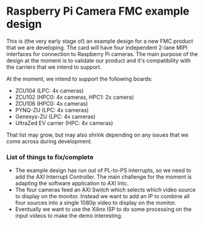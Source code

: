 # Raspberry Pi Camera FMC example design

This is (the very early stage of) an example design for a new FMC product that we are developing.
The card will have four independent 2-lane MIPI interfaces for connection to Raspberry Pi cameras.
The main purpose of the design at the moment is to validate our product and it's compatibility
with the carriers that we intend to support.

At the moment, we intend to support the following boards:

* ZCU104 (LPC: 4x cameras)
* ZCU102 (HPC0: 4x cameras, HPC1: 2x camera)
* ZCU106 (HPC0: 4x cameras)
* PYNQ-ZU (LPC: 4x cameras)
* Genesys-ZU (LPC: 4x cameras)
* UltraZed EV carrier (HPC: 4x cameras)

That list may grow, but may also shrink depending on any issues that we come across during
development.

### List of things to fix/complete

* The example design has run out of PL-to-PS interrupts, so we need to add the AXI Interrupt Controller.
  The main challenge for the moment is adapting the software application to AXI Intc.
* The four cameras feed an AXI Switch which selects which video source to display on the monitor.
  Instead we want to add an IP to combine all four sources into a single 1080p video to display
  on the monitor.
* Eventually we want to use the Xilinx ISP to do some processing on the input videos to make the
  demo interesting.
